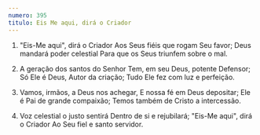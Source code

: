 ```yaml
---
numero: 395
titulo: Eis Me aqui, dirá o Criador
---
```

1. "Eis-Me aqui", dirá o Criador
Aos Seus fiéis que rogam Seu favor;
Deus mandará poder celestial
Para que os Seus triunfem sobre o mal.

2. A geração dos santos do Senhor
Tem, em seu Deus, potente Defensor;
Só Ele é Deus, Autor da criação;
Tudo Ele fez com luz e perfeição.

3. Vamos, irmãos, a Deus nos achegar,
E nossa fé em Deus depositar;
Ele é Pai de grande compaixão;
Temos também de Cristo a intercessão.

4. Voz celestial o justo sentirá
Dentro de si e rejubilará;
"Eis-Me aqui", dirá o Criador
Ao Seu fiel e santo servidor.
